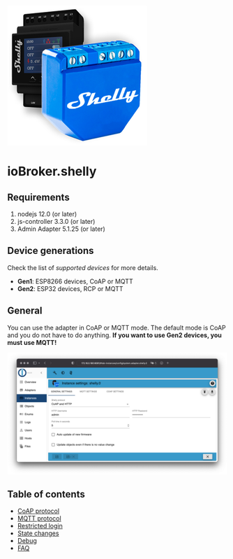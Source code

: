 ![Logo](../../admin/shelly.png)

# ioBroker.shelly

## Requirements

1. nodejs 12.0 (or later)
2. js-controller 3.3.0 (or later)
4. Admin Adapter 5.1.25 (or later)

## Device generations

Check the list of *supported devices* for more details.

- **Gen1**: ESP8266 devices, CoAP or MQTT
- **Gen2**: ESP32 devices, RCP or MQTT

## General

You can use the adapter in CoAP or MQTT mode. The default mode is CoAP and you do not have to do anything. **If you want to use Gen2 devices, you must use MQTT!**

![iobroker_general](./img/iobroker_general.png)

## Table of contents

- [CoAP protocol](protocol-coap.md)
- [MQTT protocol](protocol-mqtt.md)
- [Restricted login](restricted-login.md)
- [State changes](state-changes.md)
- [Debug](debug.md)
- [FAQ](faq.md)
